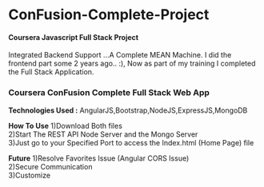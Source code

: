 # ConFusion-Complete-Project
<h4>Coursera Javascript Full Stack Project</h4>
Integrated Backend Support ...A Complete MEAN Machine.
I did the frontend part some 2 years ago.. :), Now as part of my training I completed the Full Stack Application.

<h3> Coursera ConFusion Complete Full Stack Web App</h3>

<strong>Technologies Used :</strong>
AngularJS,Bootstrap,NodeJS,ExpressJS,MongoDB

<strong>How To Use</strong>
1)Download Both files <br>
2)Start The REST API Node Server and the Mongo Server <br>
3)Just go to your Specified Port to access the Index.html (Home Page) file <br>

<strong>Future</strong>
1)Resolve Favorites Issue (Angular CORS Issue) <br>
2)Secure Communication <br>
3)Customize <br>
